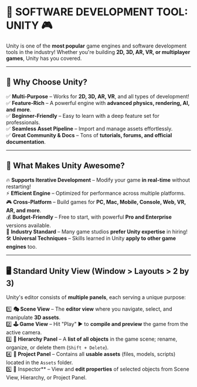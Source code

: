 # 🚀 SOFTWARE DEVELOPMENT TOOL: UNITY 🎮  

Unity is one of the **most popular** game engines and software development tools in the industry! Whether you're building **2D, 3D, AR, VR, or multiplayer games**, Unity has you covered.  

---

## 🧐 Why Choose Unity?  

✅ **Multi-Purpose** – Works for **2D, 3D, AR, VR**, and all types of development!  
✅ **Feature-Rich** – A powerful engine with **advanced physics, rendering, AI, and more**.  
✅ **Beginner-Friendly** – Easy to learn with a deep feature set for professionals.  
✅ **Seamless Asset Pipeline** – Import and manage assets effortlessly.  
✅ **Great Community & Docs** – Tons of **tutorials, forums, and official documentation**.  

---

## 🎯 What Makes Unity Awesome?  

🔥 **Supports Iterative Development** – Modify your game **in real-time** without restarting!  
⚡ **Efficient Engine** – Optimized for performance across multiple platforms.  
🎮 **Cross-Platform** – Build games for **PC, Mac, Mobile, Console, Web, VR, AR, and more**.  
💰 **Budget-Friendly** – Free to start, with powerful **Pro and Enterprise** versions available.  
💼 **Industry Standard** – Many game studios **prefer Unity expertise** in hiring!  
🛠️ **Universal Techniques** – Skills learned in Unity **apply to other game engines** too.  

---

## 🖥️ Standard Unity View (Window > Layouts > 2 by 3)  

Unity's editor consists of **multiple panels**, each serving a unique purpose:  

1️⃣ **🎭 Scene View** – The **editor view** where you navigate, select, and manipulate **3D assets**.  
2️⃣ **🕹️ Game View** – Hit "Play" ▶️ to **compile and preview** the game from the active camera.  
3️⃣ **📜 Hierarchy Panel** – A **list of all objects** in the game scene; rename, organize, or delete them (`Shift + Delete`).  
4️⃣ **📂 Project Panel** – Contains all **usable assets** (files, models, scripts) located in the `Assets` folder.  
5️⃣ 🔧 Inspector** – View and **edit properties** of selected objects from Scene View, Hierarchy, or Project Panel.  

